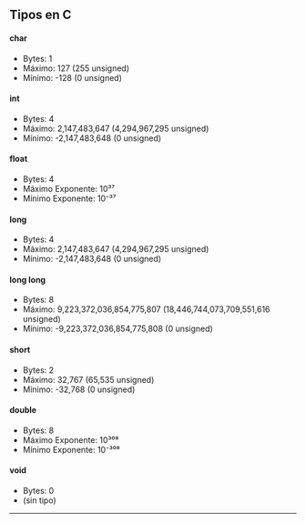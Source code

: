 ## Tipos en C

#### char
- Bytes: 1
- Máximo: 127 (255 unsigned)
- Mínimo: -128 (0 unsigned)

#### int
- Bytes: 4
- Máximo: 2,147,483,647 (4,294,967,295 unsigned)
- Mínimo: -2,147,483,648 (0 unsigned)

#### float
- Bytes: 4
- Máximo Exponente: 10³⁷
- Mínimo Exponente: 10⁻³⁷

#### long
- Bytes: 4
- Máximo: 2,147,483,647 (4,294,967,295 unsigned)
- Mínimo: -2,147,483,648 (0 unsigned)

#### long long
- Bytes: 8
- Máximo: 9,223,372,036,854,775,807 (18,446,744,073,709,551,616 unsigned)
- Mínimo: -9,223,372,036,854,775,808 (0 unsigned)

#### short
- Bytes: 2
- Máximo: 32,767 (65,535 unsigned)
- Mínimo: -32,768 (0 unsigned)

#### double
- Bytes: 8
- Máximo Exponente: 10³⁰⁸
- Mínimo Exponente: 10⁻³⁰⁸

#### void
- Bytes: 0
- (sin tipo)

______________________________________________

